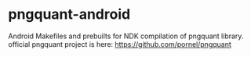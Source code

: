pngquant-android
================

Android Makefiles and prebuilts for NDK compilation of pngquant library.
official pngquant project is here: https://github.com/pornel/pngquant
